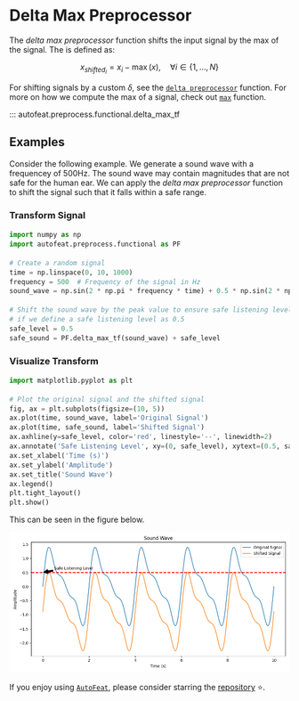 # Delta Max Preprocessor

The *delta max preprocessor* function shifts the input signal by the max of the signal. The is defined as:

$$
x_{shifted_{i}} = x_{i} - \max({x}), \quad \forall i \in \{1, \dots, N\}
$$

For shifting signals by a custom $\delta$, see the [`delta preprocessor`](../functional/delta_preprocessor_fn.md) function. For more on how we compute the max of a signal, check out [`max`](../../functional/max.md) function.

::: autofeat.preprocess.functional.delta_max_tf

## Examples

Consider the following example. We generate a sound wave with a frequencey of 500Hz. The sound wave may contain magnitudes that are not safe for the human ear. We can apply the *delta max preprocessor* function to shift the signal such that it falls within a safe range.

### Transform Signal

```python
import numpy as np
import autofeat.preprocess.functional as PF

# Create a random signal
time = np.linspace(0, 10, 1000)
frequency = 500  # Frequency of the signal in Hz
sound_wave = np.sin(2 * np.pi * frequency * time) + 0.5 * np.sin(2 * np.pi * 2 * frequency * time) + 0.25 * np.sin(2 * np.pi * 3 * frequency * time)

# Shift the sound wave by the peak value to ensure safe listening levels
# if we define a safe listening level as 0.5
safe_level = 0.5
safe_sound = PF.delta_max_tf(sound_wave) + safe_level
```

### Visualize Transform

```python
import matplotlib.pyplot as plt

# Plot the original signal and the shifted signal
fig, ax = plt.subplots(figsize=(10, 5))
ax.plot(time, sound_wave, label='Original Signal')
ax.plot(time, safe_sound, label='Shifted Signal')
ax.axhline(y=safe_level, color='red', linestyle='--', linewidth=2)
ax.annotate('Safe Listening Level', xy=(0, safe_level), xytext=(0.5, safe_level + 0.1), arrowprops=dict(facecolor='black', shrink=0.05))
ax.set_xlabel('Time (s)')
ax.set_ylabel('Amplitude')
ax.set_title('Sound Wave')
ax.legend()
plt.tight_layout()
plt.show()
```

This can be seen in the figure below.

![DeltaMax](../../../assets/delta_max_f_visualize.png)

If you enjoy using [`AutoFeat`](../../../index.md), please consider starring the [repository](https://github.com/autonlab/AutoFeat) ⭐️.